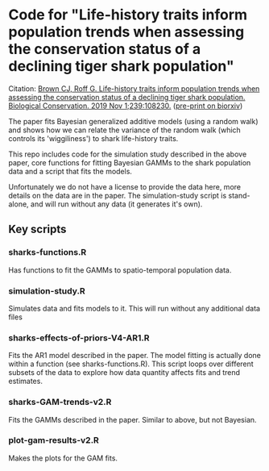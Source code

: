 # Code for "Life-history traits inform population trends when assessing the conservation status of a declining tiger shark population"


Citation: [Brown CJ, Roff G. Life-history traits inform population trends when assessing the conservation status of a declining tiger shark population. Biological Conservation. 2019 Nov 1;239:108230.](https://www.sciencedirect.com/science/article/pii/S0006320719306020?casa_token=1MetIYRF2X4AAAAA:5JqOjGn4IdWHEpIy5Mou283nUip6WDWGFE4W0qAjzmXQBR-RdsC5o6MDuqa9Vo-3KAE2YBDb)
([pre-print on biorxiv](https://www.biorxiv.org/content/10.1101/395509v4.full))

The paper fits Bayesian generalized additive models (using a random walk) and shows how we can relate the variance of the random walk (which controls its 'wiggiliness') to shark life-history traits. 

This repo includes code for the simulation study described in the above paper, core functions for fitting Bayesian GAMMs to the shark population data and a script that fits the models.

Unfortunately we do not have a license to provide the data here, more details on the data are in the paper. The simulation-study script is stand-alone, and will run without any data (it generates it's own). 

## Key scripts

### sharks-functions.R

Has functions to fit the GAMMs to spatio-temporal population data. 

### simulation-study.R

Simulates data and fits models to it. This will run without any additional data files

### sharks-effects-of-priors-V4-AR1.R

Fits the AR1 model described in the paper. The model fitting is actually done within a function (see sharks-functions.R). This script loops over different subsets of the data to explore how data quantity affects fits and trend estimates. 

### sharks-GAM-trends-v2.R

Fits the GAMMs described in the paper. Similar to above, but not Bayesian. 

### plot-gam-results-v2.R

Makes the plots for the GAM fits. 



